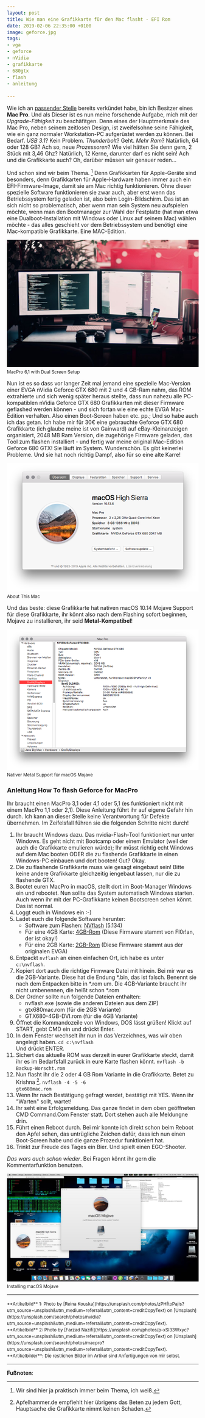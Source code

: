 ```yaml
---
layout: post
title: Wie man eine Grafikkarte für den Mac flasht - EFI Rom
date: 2019-02-06 22:35:00 +0100
image: geforce.jpg
tags:
- vga
- geforce
- nVidia
- grafikkarte
- 680gtx
- flash
- anleitung

---
```

Wie ich an [passender Stelle](/2019/02/03/Mac-Pro/) bereits verkündet habe, bin ich Besitzer eines **Mac Pro**. Und als Dieser ist es nun meine forschende Aufgabe, mich mit der *Upgrade-Fähigkeit* zu beschäfitgen. Denn eines der Hauptmerkmale des Mac Pro, neben seinem zeitlosen Design, ist zweifelsohne seine Fähigkeit, wie ein ganz normaler Workstation-PC aufgerüstet werden zu können. Bei Bedarf. *USB 3.1*? Kein Problem. *Thunderbolt*? Geht. *Mehr Ram*? Natürlich, 64 oder 128 GB? Ach so, neue *Prozessoren*? Wie viel hätten Sie denn gern, 2 Stück mit 3,46 Ghz? Natürlich, 12 Kerne, darunter darf es nicht sein! Ach und die Grafikkarte auch? Oh, darüber müssen wir genauer reden…

Und schon sind wir beim Thema. [^1] Denn Grafikkarten für Apple-Geräte sind besonders, denn Grafikkarten für Apple-Hardware haben immer auch ein EFI-Firmware-Image, damit sie am Mac richtig funktionieren. Ohne dieser spezielle Software funktionieren sie zwar auch, aber erst wenn das Betriebssystem fertig geladen ist, also beim Login-Bildschirm. Das ist an sich nicht so problematisch, aber wenn man sein System neu aufspielen möchte, wenn man den Bootmanager zur Wahl der Festplatte (hat man etwa eine Dualboot-Installation mit Windows oder Linux auf seinem Mac) wählen möchte - das alles geschieht vor dem Betriebssystem und benötigt eine Mac-kompatible Grafikkarte. Eine MAC-Edition.

![MacPro 6,1 with Dual Screen Setup](/assets/2019/02/desktop.jpg)<small>MacPro 6,1 with Dual Screen Setup</small>

Nun ist es so dass vor langer Zeit mal jemand eine spezielle Mac-Version einer EVGA nVidia Geforce GTX 680 mit 2 und 4 GB-Ram nahm, das ROM extrahierte und sich wenig später heraus stellte, dass nun nahezu alle PC-kompatiblen nVidia Geforce GTX 680 Grafikkarten mit dieser Firmware geflashed werden können - und sich fortan wie eine echte EVGA Mac-Edition verhalten. Also einen Boot-Screen haben etc. pp.; Und so habe auch ich das getan. Ich habe mir für 30€ eine gebrauchte Geforce GTX 680 Grafikkarte (ich glaube meine ist von Gainward) auf eBay-Kleinanzeigen organisiert, 2048 MB Ram Version, die zugehörige Firmware geladen, das Tool zum flashen installiert - und fertig war meine original Mac-Edition Geforce 680 GTX! Sie läuft im System. Wunderschön. Es gibt keinerlei Probleme. Und sie hat noch richtig Dampf, also für so eine alte Karre!

![About This Mac](/assets/2019/02/geforce680gtx.png)<small>About This Mac</small>

Und das beste: diese Grafikkarte hat nativen macOS 10.14 Mojave Support für diese Grafikkarte, ihr könnt also nach dem Flashing sofort beginnen, Mojave zu installieren, ihr seid **Metal-Kompatibel**!

![Nativer Metal Support für macOS Mojave](/assets/2019/02/heavymetal.png)<small>Nativer Metal Support für macOS Mojave</small>

### Anleitung How To flash Geforce for MacPro

Ihr braucht einen MacPro 3,1 oder 4,1 oder 5,1 (es funktioniert nicht mit einem MacPro 1,1 oder 2,1). Diese Anleitung führt ihr auf eigene Gefahr hin durch. Ich kann an dieser Stelle keine Verantwortung für Defekte übernehmen. Im Zeifelsfall führen sie die folgenden Schritte nicht durch!

1. Ihr braucht Windows dazu. Das nvidia-Flash-Tool funktioniert nur unter Windows. Es geht nicht mit Bootcamp oder einem Emulator (weil der auch die Grafikkarte emulieren würde); Ihr müsst richtig echt Windows auf dem Mac booten ODER die zu flashende Grafikkarte in einen Windows-PC einbauen und dort booten! Gut? Okay.
2. Die zu flashende Grafikkarte muss wie gesagt eingebaut sein! Bitte keine andere Grafikkarte gleichzeitig iengebaut lassen, nur die zu flashende GTX.
3. Bootet euren MacPro in macOS, stellt dort im Boot-Manager Windows ein und rebootet. Nun sollte das System automatisch Windows starten. Auch wenn ihr mit der PC-Grafikkarte keinen Bootscreen sehen könnt. Das ist normal. 
4. Loggt euch in Windows ein :-)
5. Ladet euch die folgende Software herunter:
	- Software zum Flashen: [NVflash](/assets/files/nvflash_windows_5.134.0.1.zip) (5.134)<br />
	- Für eine 4GB Karte: [4GB-Rom](/assets/files/4gb-680gtx.zip) (Diese Firmware stammt von Fl0r!an, der ist okay!)<br />
	- Für eine 2GB Karte: [2GB-Rom](/assets/files/2gb-680gtx.zip) (Diese Firmware stammt aus der originalen EVGA)<br />
6. Entpackt <code>nvflash</code> an einen einfachen Ort, ich habe es unter<br /> <code>c:\nvflash</code>.
7. Kopiert dort auch die richtige Firmware Datei mit hinein. Bei mir war es die 2GB-Variante. Diese hat die Endung *.bin, das ist falsch. Benennt sie nach dem Entpacken bitte in *.rom um. Die 4GB-Variante braucht ihr nicht umbenennen, die heißt schon *.rom
8. Der Ordner sollte nun folgende Dateien enthalten:
	- nvflash.exe (sowie die anderen Dateien aus dem ZIP)<br />
	- gtx680mac.rom (für die 2GB Variante)<br />
	- GTX680-4GB-DVI.rom (für die 4GB Variante)
9. Öffnet die Kommandozeile von Windows, DOS lässt grüßen! Klickt auf START, gebt CMD ein und drückt Enter.
10. In dem Fenster wechselt ihr nun in das Verzeichnes, was wir oben angelegt haben.
	<code>cd c:\nvflash</code><br />
	Und drückt ENTER.
11. Sichert das aktuelle ROM was derzeit in eurer Grafikkarte steckt, damit ihr es im Bedarfsfall zurück in eure Karte flashen könnt.
	<code>nvflash -b Backup-Worscht.rom</code>
12. Nun flasht ihr die 2 oder 4 GB Rom Variante in die Grafikkarte. Betet zu Krishna [^2].
	<code>nvflash -4 -5 -6 gtx680mac.rom</code>
13. Wenn Ihr nach Bestätigung gefragt werdet, bestätigt mit YES. Wenn ihr "Warten" sollt, wartet!
14. Ihr seht eine Erfolgsmeldung. Das ganze findet in dem oben geöffneten CMD Command.Com Fenster statt. Dort stehen auch alle Meldungne drin.
15. Führt einen Reboot durch. Bei mir konnte ich direkt schon beim Reboot den Apfel sehen, das untrügliche Zeichen dafür, dass ich nun einen Boot-Screen habe und die ganze Prozedur funktioniert hat. 
16. Trinkt zur Freude des Tages ein Bier. Und spielt einen EGO-Shooter.

*Das wars auch schon wieder*. Bei Fragen könnt ihr gern die Kommentarfunktion benutzen. 

![Installing macOS Mojave](/assets/2019/02/mojave.jpg)<small>Installing macOS Mojave</small>

---

<small>
**Artikelbild** 1: Photo by [Reina Kouska](https://unsplash.com/photos/zPHftoPajis?utm_source=unsplash&utm_medium=referral&utm_content=creditCopyText) on [Unsplash](https://unsplash.com/search/photos/nvidia?utm_source=unsplash&utm_medium=referral&utm_content=creditCopyText).<br />
**Artikelbild** 2: Photo by [Farzad Nazifi](https://unsplash.com/photos/p-xSl33Wxyc?utm_source=unsplash&utm_medium=referral&utm_content=creditCopyText) on [Unsplash](https://unsplash.com/search/photos/macpro?utm_source=unsplash&utm_medium=referral&utm_content=creditCopyText).<br />
**Artikelbilder**: Die restlichen Bilder im Artikel sind Anfertigungen von mir selbst.
</small>

---

**Fußnoten**:

[^1]: Wir sind hier ja praktisch immer beim Thema, ich weiß.
[^2]: Apfelhammer.de empfiehlt hier übrigens das Beten zu jedem Gott, Hauptsache die Grafikkarte nimmt keinen Schaden.
